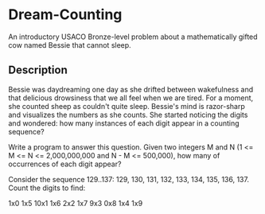 # Dream-Counting

An introductory USACO Bronze-level problem about a mathematically gifted cow named Bessie that cannot sleep.

## Description

Bessie was daydreaming one day as she drifted between wakefulness 
and that delicious drowsiness that we all feel when we are tired.
For a moment, she counted sheep as couldn't quite sleep. Bessie's 
mind is razor-sharp and visualizes the numbers as she counts. She 
started noticing the digits and wondered: how many instances of 
each digit appear in a counting sequence?

Write a program to answer this question. Given two integers M and 
N (1 <= M <= N <= 2,000,000,000 and N - M <= 500,000), how many of 
occurrences of each digit appear?

Consider the sequence 129..137: 129, 130, 131, 132, 133, 134, 135, 
136, 137. Count the digits to find:

   1x0      1x5
   10x1      1x6
   2x2      1x7
   9x3      0x8
   1x4      1x9
